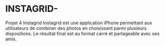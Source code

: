# INSTAGRID-
Projet 4 Instagrid
Instagrid est une application iPhone permettant aux utilisateurs de combiner des photos en choisissant parmi plusieurs dispositions. Le résultat final est au format carré et partageable avec ses amis.
